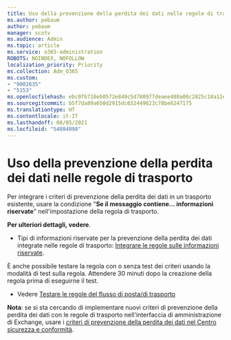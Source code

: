 ```yaml
---
title: Uso della prevenzione della perdita dei dati nelle regole di trasporto
ms.author: pebaum
author: pebaum
manager: scotv
ms.audience: Admin
ms.topic: article
ms.service: o365-administration
ROBOTS: NOINDEX, NOFOLLOW
localization_priority: Priority
ms.collection: Adm_O365
ms.custom:
- "9002635"
- "5153"
ms.openlocfilehash: ebc0fb718eb0572e849c5d780977deaee480a00c2825c18a12e4d2212342f17a
ms.sourcegitcommit: b5f7da89a650d2915dc652449623c78be6247175
ms.translationtype: HT
ms.contentlocale: it-IT
ms.lasthandoff: 08/05/2021
ms.locfileid: "54084098"
---
```

# <a name="using-dlp-in-transport-rules"></a>Uso della prevenzione della perdita dei dati nelle regole di trasporto

Per integrare i criteri di prevenzione della perdita dei dati in un trasporto esistente, usare la condizione "**Se il messaggio contiene... informazioni riservate**" nell'impostazione della regola di trasporto.

**Per ulteriori dettagli, vedere**.

- Tipi di informazioni riservate per la prevenzione della perdita dei dati integrate nelle regole di trasporto: [Integrare le regole sulle informazioni riservate](https://docs.microsoft.com/exchange/security-and-compliance/data-loss-prevention/integrate-sensitive-information-rules).

È anche possibile testare la regola con o senza test dei criteri usando la modalità di test sulla regola.  Attendere 30 minuti dopo la creazione della regola prima di eseguirne il test.

- Vedere [Testare le regole del flusso di posta/di trasporto](https://docs.microsoft.com/exchange/security-and-compliance/mail-flow-rules/test-mail-flow-rules)

**Nota**: se si sta cercando di implementare nuovi criteri di prevenzione della perdita dei dati con le regole di trasporto nell'interfaccia di amministrazione di Exchange, usare i [criteri di prevenzione della perdita dei dati nel Centro sicurezza e conformità](https://docs.microsoft.com/microsoft-365/compliance/data-loss-prevention-policies?view=o365-worldwide).
